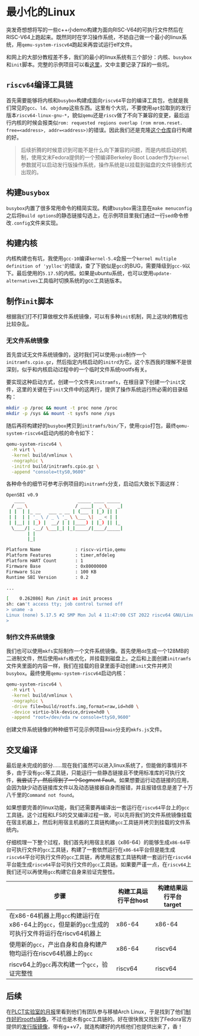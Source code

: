 # 最小化的Linux

突发奇想想将写的一些c++小demo构建为面向RISC-V64的可执行文件然后在RISC-V64上跑起来。既然同时在学习操作系统，不妨自己做一个最小的linux系统，用`qemu-system-riscv64`跑起来再尝试运行elf文件。

和网上的大部分教程差不多，我们的最小的linux系统有三个部分：内核、`busybox`和`init`脚本。完整的示例项目可以看[这里](https://github.com/EverSeenTOTOTO/mini-linux-riscv)，文中主要记录了踩的一些坑。

## `riscv64`编译工具链

首先需要能够将内核和`busybox`构建成面向`riscv64`平台的编译工具包，也就是我们常见的`gcc`、`ld`、`objdump`这些东西。这里有个大坑，不要使用`apt`拉取到的发行版本`riscv64-linux-gnu-*`，貌似`qemu`还是`riscv`做了不向下兼容的变更，最后运行内核的时候会报类似`rom: requested regions overlap (rom mrom.reset. free=<address>, addr=<address>)`的错误。因此我们还是克隆[这个仓库](https://github.com/riscv-collab/riscv-gnu-toolchain.git)自行构建的好。

> 后续折腾的时候意识到可能不是什么向下兼容的问题，而是内核启动的机制，使用文末Fedora提供的一个预编译Berkeley Boot Loader作为`kernel`参数就可以启动发行版操作系统，操作系统是以挂载到磁盘的文件镜像形式出现的。

## 构建`busybox`

`busybox`内置了很多常用命令的精简实现。构建`busybox`需注意在`make menuconfig`之后将`Build options`的静态链接勾选上，在示例项目里我们通过一行`sed`命令修改`.config`文件来实现。

## 构建内核

内核构建也有坑，我使用`gcc-10`编译`kernel-5.4`会报一个`kernel multiple definition of 'yylloc'`的错误，查了下貌似是`gcc`的BUG，需要降级到`gcc-9`以下。最后使用的`5.17.5`的内核。如果是ubuntu系统，也可以使用`update-alternatives`工具临时切换系统的gcc工具链版本。

## 制作`init`脚本

根据我们打不打算做根文件系统镜像，可以有多种`init`机制，网上这块的教程也比较杂乱。

### 无文件系统镜像

首先尝试无文件系统镜像的，这时我们可以使用`cpio`制作一个`initramfs.cpio.gz`，然后指定内核启动的`initrd`为它。这个东西我的理解不是很深刻，似乎和内核启动过程中的一个临时文件系统rootfs有关。

要实现这种启动方式，创建一个文件夹`initramfs`，在根目录下创建一个`init`文件，这里的关键在于`init`文件中的这两行，提供了操作系统运行所必需的目录结构：

```bash
mkdir -p /proc && mount -t proc none /proc
mkdir -p /sys && mount -t sysfs none /sys
```

随后再将构建好的`busybox`拷贝到`initramfs/bin/`下，使用`cpio`打包，最终`qemu-system-riscv64`启动内核的命令如下：

```bash
qemu-system-riscv64 \
  -M virt \
  -kernel build/vmlinux \
  -nographic \
  -initrd build/initramfs.cpio.gz \
  -append "console=ttyS0,9600"
```

各种命令的细节可参考示例项目的`initramfs`分支，启动后大致长下面这样：

```bash
OpenSBI v0.9
   ____                    _____ ____ _____
  / __ \                  / ____|  _ \_   _|
 | |  | |_ __   ___ _ __ | (___ | |_) || |
 | |  | | '_ \ / _ \ '_ \ \___ \|  _ < | |
 | |__| | |_) |  __/ | | |____) | |_) || |_
  \____/| .__/ \___|_| |_|_____/|____/_____|
        | |
        |_|

Platform Name             : riscv-virtio,qemu
Platform Features         : timer,mfdeleg
Platform HART Count       : 1
Firmware Base             : 0x80000000
Firmware Size             : 100 KB
Runtime SBI Version       : 0.2

...

[    0.262086] Run /init as init process
sh: can't access tty; job control turned off
> uname -a
Linux (none) 5.17.5 #2 SMP Mon Jul 4 11:47:00 CST 2022 riscv64 GNU/Linux
>
```

### 制作文件系统镜像

我们也可以使用`mkfs`实际制作一个文件系统镜像。首先使用`dd`生成一个128MB的二进制文件，然后使用`mkfs`格式化，并挂载到磁盘上。之后和上面创建`initramfs`文件夹里面的内容一样，我们在挂载的目录里面手动创建`init`文件并拷贝`busybox`。最终使用`qemu-system-riscv64`启动内核：

```bash
qemu-system-riscv64 \
  -M virt \
  -kernel build/vmlinux \
  -nographic \
  -drive file=build/rootfs.img,format=raw,id=hd0 \
  -device virtio-blk-device,drive=hd0 \
  -append "root=/dev/vda rw console=ttyS0,9600"
```

创建文件系统镜像的种种细节可见示例项目`main`分支的`mkfs.js`文件。

## 交叉编译

最后是未完成的部分……现在我们虽然可以进入linux系统了，但能做的事情并不多，由于没有`gcc`等工具链，只能运行一些静态链接且不使用标准库的可执行文件，~~我尝试了，然后得到了一个Segment Fault~~。如果想要运行动态链接的应用，会因为缺少动态链接库文件以及动态链接器自身而报错，并且报错信息是差了十万八千里的`Command not found`。

如果想要完善的linux功能，我们还需要再编译出一套运行在`riscv64`平台上的`gcc`工具链。这个过程和LFS的交叉编译过程一致，可以先将我们的文件系统镜像挂载在宿主机器上，然后利用宿主机器的工具链构建`gcc`工具链并拷贝到挂载的文件系统内。

仔细梳理一下整个过程，我们首先利用宿主机器（x86-64）的能够生成`x86-64`平台可执行文件的`gcc`工具链，构建了一套依然运行在`x86-64`平台但是能生成`riscv64`平台可执行文件的`gcc`工具链，再使用这套工具链构建一套运行在`riscv64`平台能生成`riscv64`平台可执行文件的`gcc`工具链。如果要严谨一点，在`riscv64`上我们还可以再使用`gcc`构建它自身来验证完整性。

| 步骤                                                                 | 构建工具运行平台host | 构建结果运行平台target |
| ------------------------------------------------------------------ | ------------ | -------------- |
| 在x86-64机器上用`gcc`构建运行在x86-64上的`gcc`，但是新的`gcc`生成的可执行文件将运行在riscv64机器上 | x86-64       | x86-64         |
| 使用新的`gcc`，产出自身和自身构建产物均运行在riscv64机器上的`gcc`                          | x86-64       | riscv64        |
| riscv64上的`gcc`再次构建一个`gcc`，验证完整性                                    | riscv64      | riscv64        |

## 后续

在[PLCT实验室的月报](https://github.com/plctlab/PLCT-Weekly)里看到他们有团队参与移植Arch Linux，于是找到了他们[制作好的rootfs镜像](https://archriscv.felixc.at/)，不过也是木有gcc工具链的。好在很快我又找到了Fedora官方提供的[发行版镜像](https://fedorapeople.org/groups/risc-v/disk-images/)，带有g++v7，就连构建好的内核他们也提供出来了，香！
